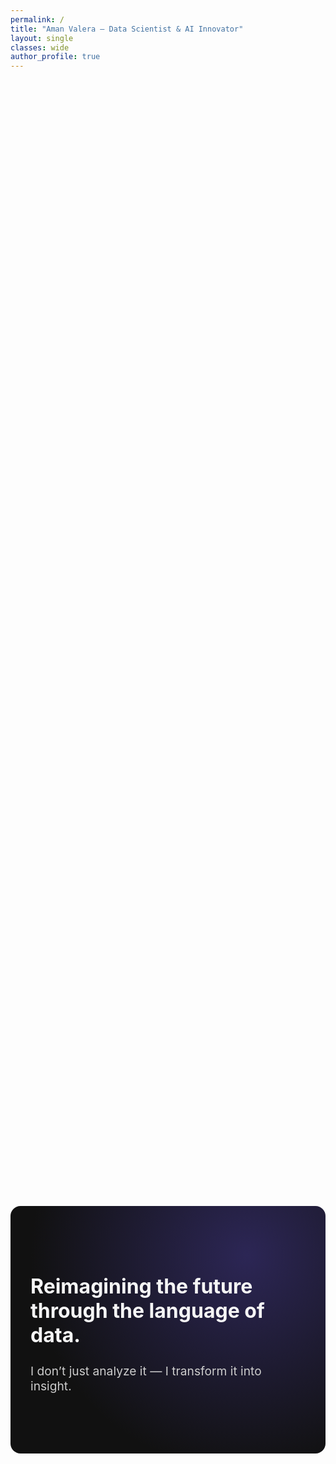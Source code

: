 ```yaml
---
permalink: /
title: "Aman Valera – Data Scientist & AI Innovator"
layout: single
classes: wide
author_profile: true
---
```


<style>
/* Hide page title (kept for SEO) */
.page-title,
h1.page__title,
header.page__header { display: none !important; }

/* Snap scroll container */
.snap-container {
  height: 100vh;
  overflow-y: scroll;
  scroll-snap-type: y mandatory;
  overscroll-behavior-y: contain;
  margin: 0; 
  padding: 0;
}

/* Each section */
.snap-section {
  min-height: 100vh;
  display: flex;
  align-items: center;
  scroll-snap-align: start;
  padding: 0; /* let inner container handle spacing */
  box-sizing: border-box;
}

/* Content wrapper: respects theme’s column width */
.content-wrap {
  max-width: 1000px;
  margin: 0 auto;
  padding: 4rem 2rem;
  border-radius: 16px;
  color: #f5f5f5;
}

/* Typography */
.content-wrap h1 {
  font-size: clamp(2rem, 3vw, 2.5rem);
  margin-bottom: 1rem;
  font-weight: 700;
}
.content-wrap h2 {
  font-size: clamp(1.1rem, 2vw, 1.4rem);
  color: #ccc;
  margin-bottom: 2rem;
  font-weight: 400;
}
.content-wrap p, .content-wrap ul {
  font-size: 1rem;
  line-height: 1.6;
  color: #ddd;
  max-width: 65ch;
}
.content-wrap ul { list-style: none; padding-left: 0; }
.content-wrap li { margin: .75rem 0; }

/* Gradient backgrounds only on container */
.hero    .content-wrap { background: radial-gradient(circle at 75% 20%, #2c2655 0%, transparent 70%) #111; }
.services .content-wrap{ background: radial-gradient(circle at 20% 10%, #253b59 0%, transparent 70%) #111; }
.about   .content-wrap{ background: radial-gradient(circle at 80% 80%, #2c4c3b 0%, transparent 70%) #111; }
.impact  .content-wrap{ background: radial-gradient(circle at 20% 80%, #5a2f3b 0%, transparent 70%) #111; }
.focus   .content-wrap{ background: #111; }
</style>


<div class="snap-container">

<section class="snap-section hero">
  <div class="content-wrap">
    <h1>Reimagining the future through the language of data.</h1>
    <h2>I don’t just analyze it — I transform it into insight.</h2>
  </div>
</section>

<section class="snap-section services">
  <div class="content-wrap">
    <h1>What I deliver</h1>
    <ul>
      <li><strong>Business Intelligence</strong> — Dashboards, SQL data models, Power BI, Looker Studio</li>
      <li><strong>Predictive Analytics</strong> — End-to-end ML systems, sports forecasting (e.g. IPL win predictions)</li>
      <li><strong>Frontier AI Research</strong> — Deep Learning, Agentic AI, Biologically Inspired Computation</li>
    </ul>
  </div>
</section>

<section class="snap-section about">
  <div class="content-wrap">
    <h1>I’m a Data Scientist & Machine Learning Engineer</h1>
    <p>Expertise in <strong>sports analytics</strong> and <strong>business intelligence</strong> — bridging pipelines, models, and product to deliver clarity.</p>
  </div>
</section>

<section class="snap-section impact">
  <div class="content-wrap">
    <h1>End-to-end systems that ship</h1>
    <p>From SQL pipelines and dashboards to predictive ML models — including an <strong>84% F1</strong> in live IPL match predictions.</p>
  </div>
</section>

<section class="snap-section focus">
  <div class="content-wrap">
    <h1>Practical impact today. Exploring tomorrow.</h1>
    <p><strong>Practical today</strong> — analytics pipelines, dashboards, and models that drive decisions.<br>
       <strong>Exploring tomorrow</strong> — agentic approaches, biologically inspired computation, and statistical modeling.</p>
  </div>
</section>

</div>
